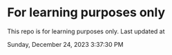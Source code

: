 # For learning purposes only
This repo is for learning purposes only.
Last updated at

Sunday, December 24, 2023 3:37:30 PM

